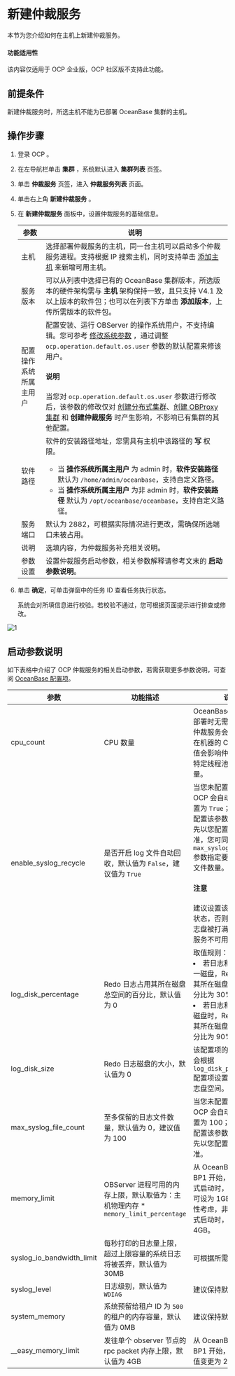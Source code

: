 # 新建仲裁服务

本节为您介绍如何在主机上新建仲裁服务。

<main id="notice" type='notice'>
<h4>功能适用性</h4>
<p>该内容仅适用于 OCP 企业版，OCP 社区版不支持此功能。</p>
</main>

## 前提条件

新建仲裁服务时，所选主机不能为已部署 OceanBase 集群的主机。

## 操作步骤

1. 登录 OCP 。

2. 在左导航栏单击 **集群** ，系统默认进入 **集群列表** 页签。

3. 单击 **仲裁服务** 页签，进入 **仲裁服务列表** 页面。

4. 单击右上角 **新建仲裁服务** 。

5. 在 **新建仲裁服务** 面板中，设置仲裁服务的基础信息。

    |  参数   |   说明   |
    |---------|----------|
    |主机   |  选择部署仲裁服务的主机，同一台主机可以启动多个仲裁服务进程。支持根据 IP 搜索主机，同时支持单击 [添加主机](../../850.host-features/200.add-a-host.md) 来新增可用主机。   |
    |服务版本   |  可以从列表中选择已有的 OceanBase 集群版本，所选版本的硬件架构需与 **主机** 架构保持一致，且只支持 V4.1 及以上版本的软件包；也可以在列表下方单击 **添加版本**，上传所需版本的软件包。  |
    |配置操作系统所属主用户|配置安装、运行 OBServer 的操作系统用户，不支持编辑。您可参考 [修改系统参数](../../1600.system-management-features/500.manage-system-parameter/200.modify-system-parameters.md) ，通过调整 `ocp.operation.default.os.user` 参数的默认配置来修该用户。<main id="notice" type='explain'><h4>说明</h4>当您对 <code>ocp.operation.default.os.user</code> 参数进行修改后，该参数的修改仅对 <a href="../200.create-a-cluster/100.create-a-distributed-cluster.md">创建分布式集群</a>、<a href="../../800.obproxy-functions/200.create-an-obproxy-cluster.md">创建 OBProxy 集群</a> 和 <b>创建仲裁服务</b> 时产生影响，不影响已有集群的其他配置。</li></ul></main>|
    |软件路径   |  软件的安装路径地址，您需具有主机中该路径的 **写** 权限。<ul><li> 当 **操作系统所属主用户** 为 admin 时，**软件安装路径** 默认为 `/home/admin/oceanbase`，支持自定义路径。</li><li>当 **操作系统所属主用户** 为非 admin 时，**软件安装路径** 默认为 `/opt/oceanbase/oceanbase`，支持自定义路径。</li></ul> |
    |服务端口   |  默认为 2882，可根据实际情况进行更改，需确保所选端口未被占用。   |
    |说明   |  选填内容，为仲裁服务补充相关说明。   |
    |参数设置   | 设置仲裁服务启动参数，相关参数解释请参考文末的 **启动参数说明**。   |

6. 单击 **确定**，可单击弹窗中的任务 ID 查看任务执行状态。

    系统会对所填信息进行校验。若校验不通过，您可根据页面提示进行排查或修改。

![1](https://obbusiness-private.oss-cn-shanghai.aliyuncs.com/doc/img/ocp/422/%E6%96%B0%E5%BB%BA%E4%BB%B2%E8%A3%81%E6%9C%8D%E5%8A%A1.png)

## 启动参数说明

如下表格中介绍了 OCP 仲裁服务的相关启动参数，若需获取更多参数说明，可查阅 [OceanBase 配置项](https://www.oceanbase.com/docs/common-oceanbase-database-cn-1000000000218691)。

|  参数   |   功能描述   |   说明   |
|---------|----------|----------|
| cpu_count |  CPU 数量  | OceanBase 数据库独立部署时无需设置该值，仲裁服务会自动获取所在机器的 CPU 数量，该值会影响仲裁服务内部特定线程池的线程数量。  |
|   enable_syslog_recycle   |   是否开启 log 文件自动回收，默认值为 `False`，建议值为 `True`  |   当您未配置该参数时，OCP 会自动将参数值配置为 `True`；若您已自主配置该参数，系统将优先以您配置的参数值为准，您可同时配置 `max_syslog_file_count` 参数指定要保留的日志文件数量。<main id="notice" type='notice'><h4>注意</h4>建议设置该参数为开启状态，否则可能导致日志盘被打满、从而仲裁服务不可用。</main>  |
| log_disk_percentage  |  Redo 日志占用其所在磁盘总空间的百分比，默认值为 0   |  取值规则：<li>若日志和数据共用同一磁盘，Redo 日志占用其所在磁盘总空间的百分比为 30%。</li><li>若日志和数据各独占磁盘时，Redo 日志占用其所在磁盘总空间的百分比为 90%。</li> |
| log_disk_size  | Redo 日志磁盘的大小，默认值为 0  |  该配置项的值为 0 时，会根据 `log_disk_percentage` 配置项设置的值分配日志盘空间。  |
|   max_syslog_file_count   |   至多保留的日志文件数量，默认值为 0，建议值为 100   |  当您未配置该参数时，OCP 会自动将参数值配置为 100；若您已自主配置该参数，系统将优先以您配置的参数值为准。    |
| memory_limit  |  OBServer 进程可用的内存上限，默认取值为：主机物理内存 * `memory_limit_percentage`  | 从 OceanBase V4.1.0 BP1 开始，仲裁服务模式启动时，该参数最低可设为 1GB；出于稳定性考虑，非仲裁服务模式启动时，最低依然为 4GB。 |
|  syslog_io_bandwidth_limit | 每秒打印的日志量上限，超过上限容量的系统日志将被丢弃，默认值为 30MB |  可根据所需进行调整。  |
| syslog_level  |   日志级别，默认值为 `WDIAG`  |   建议保持默认值。 |
|   system_memory   |   系统预留给租户 ID 为 `500` 的租户的内存容量，默认值为 0MB   |   建议保持默认值。    |
| __easy_memory_limit |  发往单个 observer 节点的 rpc packet 内存上限，默认值为 4GB |  从 OceanBase V4.1.0 BP1 开始，该参数最小值变更为 256MB。   |
